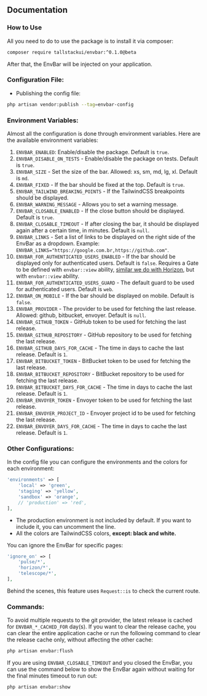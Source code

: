 ## Documentation

### How to Use

All you need to do to use the package is to install it via composer:

```bash
composer require tallstackui/envbar:^0.1.0@beta
```

After that, the EnvBar will be injected on your application.

### Configuration File:

- Publishing the config file:

```bash
php artisan vendor:publish --tag=envbar-config
```

### Environment Variables:

Almost all the configuration is done through environment variables. Here are the available environment variables:

1. `ENVBAR_ENABLED`: Enable/disable the package. Default is `true`.
2. `ENVBAR_DISABLE_ON_TESTS` - Enable/disable the package on tests. Default is `true`.
3. `ENVBAR_SIZE` - Set the size of the bar. Allowed: xs, sm, md, lg, xl. Default is `md`.
4. `ENVBAR_FIXED` - If the bar should be fixed at the top. Default is `true`.
5. `ENVBAR_TAILWIND_BREAKING_POINTS` - If the TailwindCSS breakpoints should be displayed.
6. `ENVBAR_WARNING_MESSAGE` - Allows you to set a warning message.
7. `ENVBAR_CLOSABLE_ENABLED` - If the close button should be displayed. Default is `true`.
8. `ENVBAR_CLOSABLE_TIMEOUT` - If after closing the bar, it should be displayed again after a certain time, in minutes. Default is `null`.
9. `ENVBAR_LINKS` - Set a list of links to be displayed on the right side of the EnvBar as a dropdown. Example: `ENVBAR_LINKS="https://google.com.br,https://github.com"`.
10. `ENVBAR_FOR_AUTHENTICATED_USERS_ENABLED` - If the bar should be displayed only for authenticated users. Default is `false`. Requires a Gate to be defined with `envbar::view` ability, [similar we do with Horizon](https://laravel.com/docs/11.x/horizon#dashboard-authorization), but with `envbar::view` ability.
11. `ENVBAR_FOR_AUTHENTICATED_USERS_GUARD` - The default guard to be used for authenticated users. Default is `web`.
12. `ENVBAR_ON_MOBILE` - If the bar should be displayed on mobile. Default is `false`.
13. `ENVBAR_PROVIDER` - The provider to be used for fetching the last release. Allowed: github, bitbucket, envoyer. Default is `null`.
14. `ENVBAR_GITHUB_TOKEN` - GitHub token to be used for fetching the last release.
15. `ENVBAR_GITHUB_REPOSITORY` - GitHub repository to be used for fetching the last release.
16. `ENVBAR_GITHUB_DAYS_FOR_CACHE` - The time in days to cache the last release. Default is `1`.
17. `ENVBAR_BITBUCKET_TOKEN` - BitBucket token to be used for fetching the last release.
18. `ENVBAR_BITBUCKET_REPOSITORY` - BitBucket repository to be used for fetching the last release.
19. `ENVBAR_BITBUCKET_DAYS_FOR_CACHE` - The time in days to cache the last release. Default is `1`. 
20. `ENVBAR_ENVOYER_TOKEN` - Envoyer token to be used for fetching the last release. 
21. `ENVBAR_ENVOYER_PROJECT_ID` - Envoyer project id to be used for fetching the last release. 
22. `ENVBAR_ENVOYER_DAYS_FOR_CACHE` - The time in days to cache the last release. Default is `1`. 


### Other Configurations:

In the config file you can configure the environments and the colors for each environment:

```php
'environments' => [
    'local' => 'green',
    'staging' => 'yellow',
    'sandbox' => 'orange',
    // 'production' => 'red',
],
```

- The production environment is not included by default. If you want to include it, you can uncomment the line.
- All the colors are TailwindCSS colors, **except: black and white.**

You can ignore the EnvBar for specific pages:

```php
'ignore_on' => [
    'pulse/*',
    'horizon/*',
    'telescope/*',
],
```
Behind the scenes, this feature uses `Request::is` to check the current route.

### Commands:

To avoid multiple requests to the git provider, the latest release is cached for `ENVBAR_*_CACHED_FOR` day(s). If you want to clear the release cache, you can clear the entire application cache or run the following command to clear the release cache only, without affecting the other cache:

```bash
php artisan envbar:flush
```

If you are using `ENVBAR_CLOSABLE_TIMEOUT` and you closed the EnvBar, you can use the command below to show the EnvBar again without waiting for the final minutes timeout to run out:

```bash
php artisan envbar:show
```
